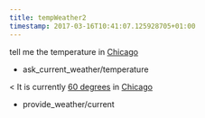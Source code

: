 ```yaml
---
title: tempWeather2
timestamp: 2017-03-16T10:41:07.125928705+01:00
---
```


tell me the temperature in [Chicago](city)
* ask_current_weather/temperature

< It is currently [60 degrees](temperature) in [Chicago](city)
* provide_weather/current

